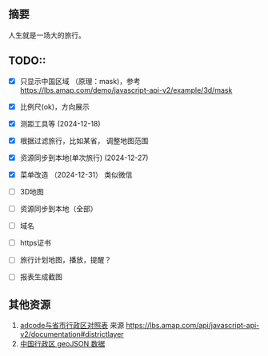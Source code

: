 ## 摘要
人生就是一场大的旅行。



## TODO::
- [x] 只显示中国区域 （原理：mask)，参考 https://lbs.amap.com/demo/javascript-api-v2/example/3d/mask
- [x] 比例尺(ok)，方向展示 
- [x] 测距工具等 (2024-12-18)
- [x] 根据过滤旅行，比如某省，  调整地图范围
- [x] 资源同步到本地(单次旅行) (2024-12-27)
- [x] 菜单改造 （2024-12-31） 类似微信
- [ ] 3D地图
- [ ] 资源同步到本地（全部）
- [ ] 域名
- [ ] https证书
- [ ] 旅行计划地图，播放，提醒？
- [ ] 报表生成截图



## 其他资源
1. [adcode与省市行政区对照表](https://a.amap.com/lbs/static/file/AMap_adcode_citycode.xlsx.zip) 来源 https://lbs.amap.com/api/javascript-api-v2/documentation#districtlayer
2. [中国行政区 geoJSON 数据](https://datav.aliyun.com/portal/school/atlas/area_selector)